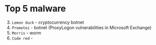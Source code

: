 # Top 5 malware

3. `Lemon duck` - cryptocurrency botnet
4. `Prometei` - botnet (ProxyLogon vulnerabilities in  Microsoft Exchange)
5.  `Morris` - worm
6. `Code red` -
